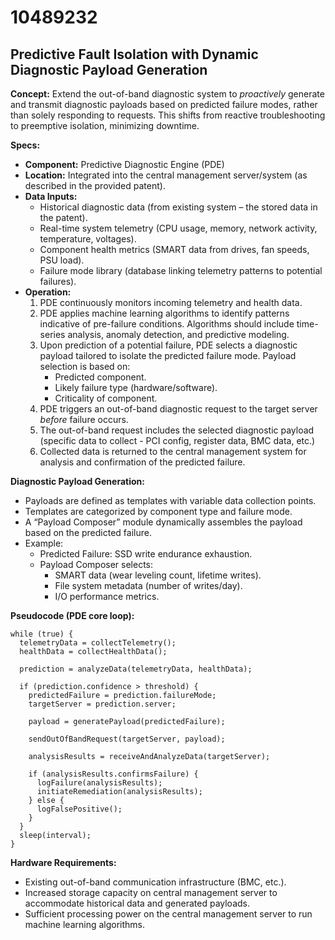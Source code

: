 # 10489232

## Predictive Fault Isolation with Dynamic Diagnostic Payload Generation

**Concept:** Extend the out-of-band diagnostic system to *proactively* generate and transmit diagnostic payloads based on predicted failure modes, rather than solely responding to requests. This shifts from reactive troubleshooting to preemptive isolation, minimizing downtime.

**Specs:**

*   **Component:** Predictive Diagnostic Engine (PDE)
*   **Location:** Integrated into the central management server/system (as described in the provided patent).
*   **Data Inputs:**
    *   Historical diagnostic data (from existing system – the stored data in the patent).
    *   Real-time system telemetry (CPU usage, memory, network activity, temperature, voltages).
    *   Component health metrics (SMART data from drives, fan speeds, PSU load).
    *   Failure mode library (database linking telemetry patterns to potential failures).
*   **Operation:**
    1.  PDE continuously monitors incoming telemetry and health data.
    2.  PDE applies machine learning algorithms to identify patterns indicative of pre-failure conditions.  Algorithms should include time-series analysis, anomaly detection, and predictive modeling.
    3.  Upon prediction of a potential failure, PDE selects a diagnostic payload tailored to isolate the predicted failure mode. Payload selection is based on:
        *   Predicted component.
        *   Likely failure type (hardware/software).
        *   Criticality of component.
    4.  PDE triggers an out-of-band diagnostic request to the target server *before* failure occurs.
    5.  The out-of-band request includes the selected diagnostic payload (specific data to collect - PCI config, register data, BMC data, etc.)
    6.  Collected data is returned to the central management system for analysis and confirmation of the predicted failure.

**Diagnostic Payload Generation:**

*   Payloads are defined as templates with variable data collection points.
*   Templates are categorized by component type and failure mode.
*   A “Payload Composer” module dynamically assembles the payload based on the predicted failure.
*   Example:
    *   Predicted Failure: SSD write endurance exhaustion.
    *   Payload Composer selects:
        *   SMART data (wear leveling count, lifetime writes).
        *   File system metadata (number of writes/day).
        *   I/O performance metrics.

**Pseudocode (PDE core loop):**

```
while (true) {
  telemetryData = collectTelemetry();
  healthData = collectHealthData();

  prediction = analyzeData(telemetryData, healthData);

  if (prediction.confidence > threshold) {
    predictedFailure = prediction.failureMode;
    targetServer = prediction.server;

    payload = generatePayload(predictedFailure);

    sendOutOfBandRequest(targetServer, payload);

    analysisResults = receiveAndAnalyzeData(targetServer);

    if (analysisResults.confirmsFailure) {
      logFailure(analysisResults);
      initiateRemediation(analysisResults);
    } else {
      logFalsePositive();
    }
  }
  sleep(interval);
}
```

**Hardware Requirements:**

*   Existing out-of-band communication infrastructure (BMC, etc.).
*   Increased storage capacity on central management server to accommodate historical data and generated payloads.
*   Sufficient processing power on the central management server to run machine learning algorithms.
